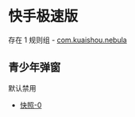 # 快手极速版

存在 1 规则组 - [com.kuaishou.nebula](/src/apps/com.kuaishou.nebula.ts)

## 青少年弹窗

默认禁用

- [快照-0](https://i.gkd.li/import/13196316)
